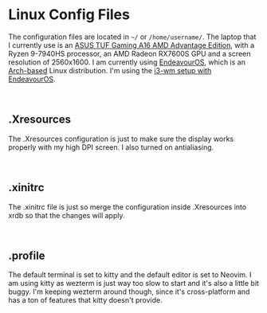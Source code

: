 # Linux Config Files

The configuration files are located in `~/` or `/home/username/`. The laptop that I currently use is an [ASUS TUF Gaming A16 AMD Advantage Edition](https://www.asus.com/laptops/for-gaming/tuf-gaming/asus-tuf-gaming-a16-advantage-edition-2023/), with a Ryzen 9-7940HS processor, an AMD Radeon RX7600S GPU and a screen resolution of 2560x1600. I am currently using [EndeavourOS](https://endeavouros.com/), which is an [Arch-based](https://archlinux.org/) Linux distribution. I'm using the [i3-wm setup with EndeavourOS](https://discovery.endeavouros.com/window-tiling-managers/i3-wm/2021/03/).

<br>


## .Xresources

The .Xresources configuration is just to make sure the display works properly with my high DPI screen. I also turned on antialiasing.

<br>

## .xinitrc

The .xinitrc file is just so merge the configuration inside .Xresources into xrdb so that the changes will apply.

<br>

## .profile

The default terminal is set to kitty and the default editor is set to Neovim. I am using kitty as wezterm is just way too slow to start and it's also a little bit buggy. I'm keeping wezterm around though, since it's cross-platform and has a ton of features that kitty doesn't provide.

<br>

